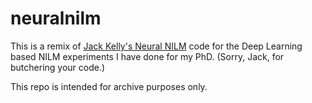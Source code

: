 # neuralnilm
This is a remix of [Jack Kelly's Neural NILM](https://github.com/JackKelly/neuralnilm) code for the Deep Learning based NILM experiments I have done for my PhD.
(Sorry, Jack, for butchering your code.)

This repo is intended for archive purposes only.
